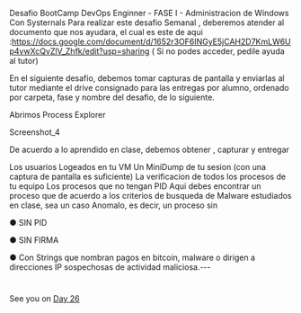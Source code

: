 Desafio BootCamp DevOps Enginner - FASE I - Administracion de Windows Con Systernals
Para realizar este desafio Semanal , deberemos atender al documento que nos ayudara, el cual es este de aqui :https://docs.google.com/document/d/1652r3OF6INGyE5jCAH2D7KmLW6Up4vwXcQvZlV_Zhfk/edit?usp=sharing ( Si no podes acceder, pedile ayuda al tutor)

En el siguiente desafio, debemos tomar capturas de pantalla y enviarlas al tutor mediante el drive consignado para las entregas por alumno, ordenado por carpeta, fase y nombre del desafio, de lo siguiente.

Abrimos Process Explorer

Screenshot_4

De acuerdo a lo aprendido en clase, debemos obtener , capturar y entregar

Los usuarios Logeados en tu VM
Un MiniDump de tu sesion (con una captura de pantalla es suficiente)
La verificacion de todos los procesos de tu equipo Los procesos que no tengan PID
Aqui debes encontrar un proceso que de acuerdo a los criterios de busqueda de Malware estudiados en clase, sea un caso Anomalo, es decir, un proceso sin

● SIN PID

● SIN FIRMA

● Con Strings que nombran pagos en bitcoin, malware o dirigen a direcciones IP sospechosas de actividad maliciosa.---


#
#
#
#
#


See you on [Day 26](day26.md)
